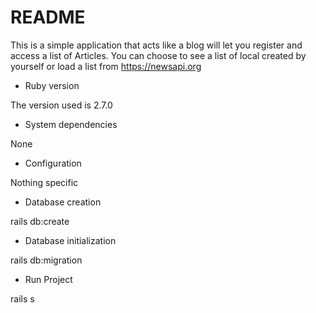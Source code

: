 # README

This is a simple application that acts like a blog will let you register
and access a list of Articles. You can choose to see a list of local
created by yourself or load a list from https://newsapi.org

* Ruby version

The version used is 2.7.0

* System dependencies

None

* Configuration

Nothing specific

* Database creation

rails db:create

* Database initialization

rails db:migration

* Run Project

rails s
